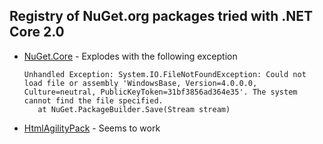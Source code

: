 ## Registry of NuGet.org packages tried with .NET Core 2.0

- [NuGet.Core](https://www.nuget.org/packages/nuget.core/) - Explodes with the following exception

    ```
    Unhandled Exception: System.IO.FileNotFoundException: Could not load file or assembly 'WindowsBase, Version=4.0.0.0, Culture=neutral, PublicKeyToken=31bf3856ad364e35'. The system cannot find the file specified.
       at NuGet.PackageBuilder.Save(Stream stream)
    ```

- [HtmlAgilityPack](https://www.nuget.org/packages/HtmlAgilityPack/) - Seems to work
